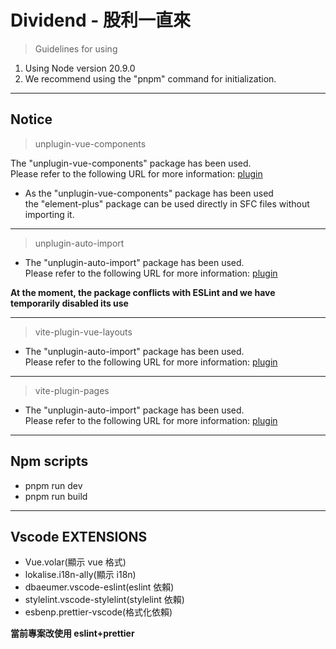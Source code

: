 # Dividend - 股利一直來

> Guidelines for using

1. Using Node version 20.9.0
2. We recommend using the "pnpm" command for initialization.

---

## Notice

> unplugin-vue-components

The "unplugin-vue-components" package has been used.<br>
Please refer to the following URL for more information:
[plugin](https://github.com/antfu/unplugin-vue-components)

- As the "unplugin-vue-components" package has been used <br> the "element-plus" package can be used directly in SFC files without importing it.

---

> unplugin-auto-import

- The "unplugin-auto-import" package has been used.<br>
  Please refer to the following URL for more information:
  [plugin](https://github.com/antfu/unplugin-auto-import)

**At the moment, the package conflicts with ESLint and we have temporarily disabled its use**

---

> vite-plugin-vue-layouts

- The "unplugin-auto-import" package has been used.<br>
  Please refer to the following URL for more information:
  [plugin](https://github.com/JohnCampionJr/vite-plugin-vue-layouts)

---

> vite-plugin-pages

- The "unplugin-auto-import" package has been used.<br>
  Please refer to the following URL for more information:
  [plugin](https://github.com/hannoeru/vite-plugin-pages)

---

## Npm scripts

- pnpm run dev
- pnpm run build

---

## Vscode EXTENSIONS

- Vue.volar(顯示 vue 格式)
- lokalise.i18n-ally(顯示 i18n)
- dbaeumer.vscode-eslint(eslint 依賴)
- stylelint.vscode-stylelint(stylelint 依賴)
- esbenp.prettier-vscode(格式化依賴)

**當前專案改使用 eslint+prettier**
